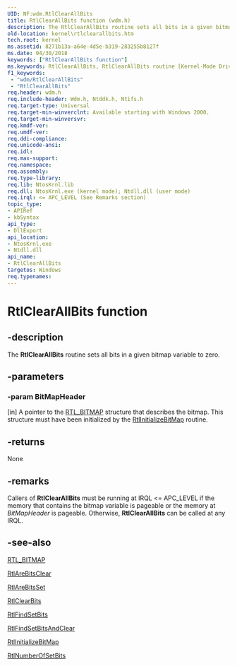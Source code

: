 ```yaml
---
UID: NF:wdm.RtlClearAllBits
title: RtlClearAllBits function (wdm.h)
description: The RtlClearAllBits routine sets all bits in a given bitmap variable to zero.
old-location: kernel\rtlclearallbits.htm
tech.root: kernel
ms.assetid: 8271b13a-a64e-4d5e-b319-283255b8127f
ms.date: 04/30/2018
keywords: ["RtlClearAllBits function"]
ms.keywords: RtlClearAllBits, RtlClearAllBits routine [Kernel-Mode Driver Architecture], k109_6fb17a55-6839-411c-9289-720657ba4983.xml, kernel.rtlclearallbits, wdm/RtlClearAllBits
f1_keywords:
 - "wdm/RtlClearAllBits"
 - "RtlClearAllBits"
req.header: wdm.h
req.include-header: Wdm.h, Ntddk.h, Ntifs.h
req.target-type: Universal
req.target-min-winverclnt: Available starting with Windows 2000.
req.target-min-winversvr: 
req.kmdf-ver: 
req.umdf-ver: 
req.ddi-compliance: 
req.unicode-ansi: 
req.idl: 
req.max-support: 
req.namespace: 
req.assembly: 
req.type-library: 
req.lib: NtosKrnl.lib
req.dll: NtosKrnl.exe (kernel mode); Ntdll.dll (user mode)
req.irql: <= APC_LEVEL (See Remarks section)
topic_type:
- APIRef
- kbSyntax
api_type:
- DllExport
api_location:
- NtosKrnl.exe
- Ntdll.dll
api_name:
- RtlClearAllBits
targetos: Windows
req.typenames: 
---
```


# RtlClearAllBits function


## -description


The <b>RtlClearAllBits</b> routine sets all bits in a given bitmap variable to zero. 


## -parameters




### -param BitMapHeader 
[in]
A pointer to the <a href="https://docs.microsoft.com/windows-hardware/drivers/kernel/eprocess">RTL_BITMAP</a> structure that describes the bitmap. This structure must have been initialized by the <a href="https://docs.microsoft.com/windows-hardware/drivers/ddi/wdm/nf-wdm-rtlinitializebitmap">RtlInitializeBitMap</a> routine. 


## -returns



None




## -remarks



Callers of <b>RtlClearAllBits</b> must be running at IRQL <= APC_LEVEL if the memory that contains the bitmap variable is pageable or the memory at <i>BitMapHeader</i> is pageable. Otherwise, <b>RtlClearAllBits</b> can be called at any IRQL.




## -see-also




<a href="https://docs.microsoft.com/windows-hardware/drivers/kernel/eprocess">RTL_BITMAP</a>



<a href="https://docs.microsoft.com/windows-hardware/drivers/ddi/wdm/nf-wdm-rtlarebitsclear">RtlAreBitsClear</a>



<a href="https://docs.microsoft.com/windows-hardware/drivers/ddi/wdm/nf-wdm-rtlarebitsset">RtlAreBitsSet</a>



<a href="https://docs.microsoft.com/windows-hardware/drivers/ddi/wdm/nf-wdm-rtlclearbits">RtlClearBits</a>



<a href="https://docs.microsoft.com/windows-hardware/drivers/ddi/wdm/nf-wdm-rtlfindsetbits">RtlFindSetBits</a>



<a href="https://docs.microsoft.com/windows-hardware/drivers/ddi/wdm/nf-wdm-rtlfindsetbitsandclear">RtlFindSetBitsAndClear</a>



<a href="https://docs.microsoft.com/windows-hardware/drivers/ddi/wdm/nf-wdm-rtlinitializebitmap">RtlInitializeBitMap</a>



<a href="https://docs.microsoft.com/windows-hardware/drivers/ddi/wdm/nf-wdm-rtlnumberofsetbits">RtlNumberOfSetBits</a>
 

 

